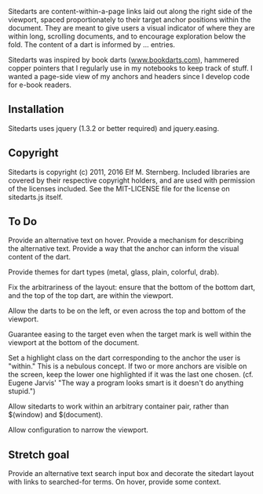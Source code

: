 Sitedarts are content-within-a-page links laid out along the right
side of the viewport, spaced proportionately to their target anchor
positions within the document.  They are meant to give users a visual
indicator of where they are within long, scrolling documents, and to
encourage exploration below the fold.  The content of a dart is
informed by <a name=""> ... </a> entries.

Sitedarts was inspired by book darts (www.bookdarts.com), hammered
copper pointers that I regularly use in my notebooks to keep track of
stuff.  I wanted a page-side view of my anchors and headers since I
develop code for e-book readers.

## Installation

Sitedarts uses jquery (1.3.2 or better required) and jquery.easing.

## Copyright 

Sitedarts is copyright (c) 2011, 2016 Elf M. Sternberg.  Included
libraries are covered by their respective copyright holders, and are
used with permission of the licenses included.  See the MIT-LICENSE file
for the license on sitedarts.js itself.

## To Do

Provide an alternative text on hover.  Provide a mechanism for
describing the alternative text.  Provide a way that the <a name="">
anchor can inform the visual content of the dart.

Provide themes for dart types (metal, glass, plain, colorful, drab).

Fix the arbitrariness of the layout: ensure that the bottom of the
bottom dart, and the top of the top dart, are within the viewport.

Allow the darts to be on the left, or even across the top and bottom of
the viewport.

Guarantee easing to the target even when the target mark is well
within the viewport at the bottom of the document.  

Set a highlight class on the dart corresponding to the anchor the user
is "within."  This is a nebulous concept.  If two or more anchors are
visible on the screen, keep the lower one highlighted if it was the last
one chosen.  (cf. Eugene Jarvis' "The way a program looks smart is it
doesn't do anything stupid.")

Allow sitedarts to work within an arbitrary container pair, rather
than $(window) and $(document).  

Allow configuration to narrow the viewport.

## Stretch goal

Provide an alternative text search input box and decorate the sitedart
layout with links to searched-for terms.  On hover, provide some
context.  
